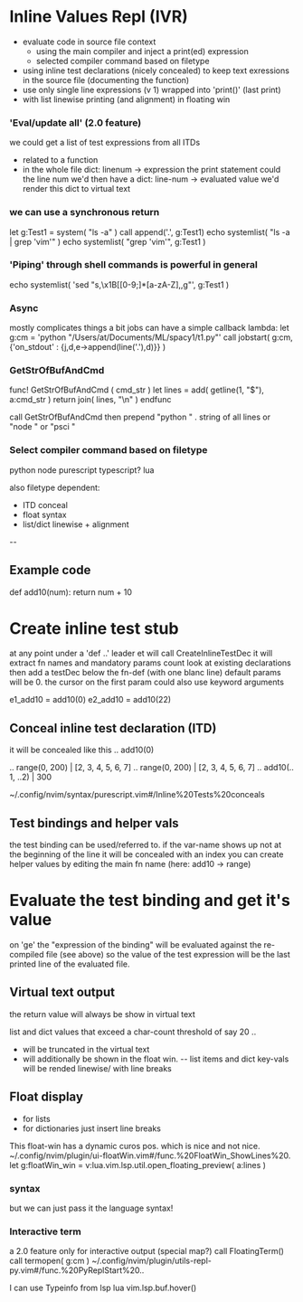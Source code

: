 
# Inline Values Repl (IVR)
- evaluate code in source file context
  - using the main compiler and inject a print(ed) expression
  - selected compiler command based on filetype
- using inline test declarations (nicely concealed)
  to keep text exressions in the source file (documenting the function)
- use only single line expressions (v 1) wrapped into 'print()' (last print)
- with list linewise printing (and alignment) in floating win

### 'Eval/update all' (2.0 feature)
we could get a list of test expressions from all ITDs
- related to a function
- in the whole file
dict: linenum -> expression
the print statement could the line num
we'd then have a dict: line-num -> evaluated value
we'd render this dict to virtual text

### we can use a synchronous return
let g:Test1 = system( "ls -a" )
call append('.', g:Test1)
echo systemlist( "ls -a | grep 'vim'" )
echo systemlist( "grep 'vim'", g:Test1 )

### 'Piping' through shell commands is powerful in general
echo systemlist( 'sed "s,\x1B\[[0-9;]*[a-zA-Z],,g"', g:Test1 )

### Async
mostly complicates things a bit
jobs can have a simple callback lambda:
let g:cm = 'python "/Users/at/Documents/ML/spacy1/t1.py"'
call jobstart( g:cm, {'on_stdout' : {j,d,e->append(line('.'),d)}} )

### GetStrOfBufAndCmd
func! GetStrOfBufAndCmd ( cmd_str )
  let lines = add( getline(1, "$"), a:cmd_str )
  return join( lines, "\n" )
endfunc

call GetStrOfBufAndCmd
then prepend "python " . string of all lines
or "node " or "psci "

### Select compiler command based on filetype
python
node
purescript
typescript?
lua

also filetype dependent:
- ITD conceal
- float syntax
- list/dict linewise + alignment


--

## Example code
def add10(num):
    return num + 10

# Create inline test stub
at any point under a 'def ..'
  leader et will call CreateInlineTestDec
  it will extract fn names and mandatory params count
    look at existing declarations
  then add a testDec below the fn-def (with one blanc line)
  default params will be 0. the cursor on the first param
    could also use keyword arguments

e1_add10 = add10(0)
e2_add10 = add10(22)

## Conceal inline test declaration (ITD)
it will be concealed like this
‥ add10(0)

‥ range(0, 200)  | [2, 3, 4, 5, 6, 7]
‥ range(0, 200)  | [2, 3, 4, 5, 6, 7]
‥ add10(‥1, ‥2)  | 300

~/.config/nvim/syntax/purescript.vim#/Inline%20Tests%20conceals
## Test bindings and helper vals
the test binding can be used/referred to.
  if the var-name shows up not at the beginning of the line it will be concealed with an index
you can create helper values by editing the main fn name (here: add10 -> range)

# Evaluate the test binding and get it's value
on 'ge' the "expression of the binding" will be evaluated against the re-compiled file (see above)
so the value of the test expression will be the last printed line of the evaluated file.


## Virtual text output
the return value will always be show in virtual text

list and dict values that exceed a char-count threshold of say 20 ..
- will be truncated in the virtual text
- will additionally be shown in the float win.
-- list items and dict key-vals will be rended linewise/ with line breaks

## Float display
- for lists
- for dictionaries
just insert line breaks

This float-win has a dynamic curos pos. which is nice and not nice. ~/.config/nvim/plugin/ui-floatWin.vim#/func.%20FloatWin_ShowLines%20.
let g:floatWin_win = v:lua.vim.lsp.util.open_floating_preview( a:lines )

### syntax
but we can just pass it the language syntax!

### Interactive term
a 2.0 feature
only for interactive output (special map?)
call FloatingTerm()
call termopen( g:cm )
~/.config/nvim/plugin/utils-repl-py.vim#/func.%20PyReplStart%20..


I can use Typeinfo from lsp
lua vim.lsp.buf.hover()




